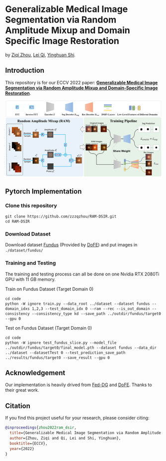 # Generalizable Medical Image Segmentation via Random Amplitude Mixup and Domain Specific Image Restoration
by [Ziqi Zhou](https://zzzqzhou.github.io/), [Lei Qi](http://palm.seu.edu.cn/qilei/), [Yinghuan Shi](https://cs.nju.edu.cn/shiyh/index.htm). 

## Introduction

This repository is for our ECCV 2022 paper: **[Generalizable Medical Image Segmentation via Random Amplitude Mixup and Domain-Specific Image Restoration](https://arxiv.org/pdf/2208.03901.pdf)**.

![](./pics/eccv22_ram-dsir.PNG)


## Pytorch Implementation

### Clone this repository

```
git clone https://github.com/zzzqzhou/RAM-DSIR.git
cd RAM-DSIR
```

### Download Dataset
Download dataset [Fundus](https://drive.google.com/file/d/1p33nsWQaiZMAgsruDoJLyatoq5XAH-TH/view) (Provided by [DoFE](https://github.com/emma-sjwang/Dofe)) and put images in ```./dataset/fundus/```


### Training and Testing
The training and testing process can all be done on one Nvidia RTX 2080Ti GPU with 11 GB memory.

Train on Fundus Dataset (Target Domain 0)
```
cd code
python -W ignore train.py --data_root ../dataset --dataset fundus --domain_idxs 1,2,3 --test_domain_idx 0 --ram --rec --is_out_domain --consistency --consistency_type kd --save_path ../outdir/fundus/target0 --gpu 0
```

Test on Fundus Dataset (Target Domain 0)
```
cd code
python -W ignore test_fundus_slice.py --model_file ../outdir/fundus/target0/final_model.pth --dataset fundus --data_dir ../dataset --datasetTest 0 --test_prediction_save_path ../results/fundus/target0 --save_result --gpu 0
```


## Acknowledgement
Our implementation is heavily drived from [Fed-DG](https://github.com/liuquande/FedDG-ELCFS) and [DoFE](https://github.com/emma-sjwang/Dofe). Thanks to their great work.


## Citation

If you find this project useful for your research, please consider citing:

```bibtex
@inproceedings{zhou2022ram_dsir,
  title={Generalizable Medical Image Segmentation via Random Amplitude Mixup and Domain Specific Image Restoration},
  author={Zhou, Ziqi and Qi, Lei and Shi, Yinghuan},
  booktitle={ECCV},
  year={2022}
}
```